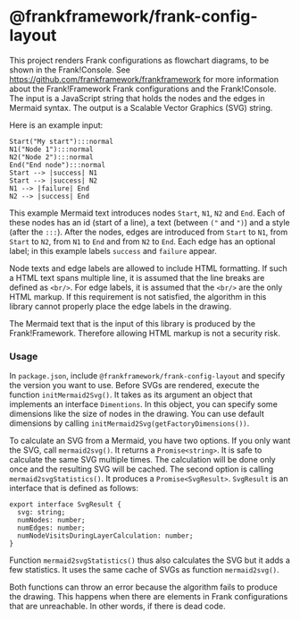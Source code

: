 # @frankframework/frank-config-layout

This project renders Frank configurations as flowchart diagrams, to be shown in the Frank!Console. See https://github.com/frankframework/frankframework for more information about the Frank!Framework Frank configurations and the Frank!Console. The input is a JavaScript string that holds the nodes and the edges in Mermaid syntax. The output is a Scalable Vector Graphics (SVG) string.

Here is an example input:

    Start("My start"):::normal
    N1("Node 1"):::normal
    N2("Node 2"):::normal
    End("End node"):::normal
    Start --> |success| N1
    Start --> |success| N2
    N1 --> |failure| End
    N2 --> |success| End

This example Mermaid text introduces nodes `Start`, `N1`, `N2` and `End`. Each of these nodes has an id (start of a line), a text (between `("` and `")`) and a style (after the `:::`). After the nodes, edges are introduced from `Start` to `N1`, from `Start` to `N2`, from `N1` to `End` and from `N2` to `End`. Each edge has an optional label; in this example labels `success` and `failure` appear.

Node texts and edge labels are allowed to include HTML formatting. If such a HTML text spans multiple line, it is assumed that the line breaks are defined as `<br/>`. For edge labels, it is assumed that the `<br/>` are the only HTML markup. If this requirement is not satisfied, the algorithm in this library cannot properly place the edge labels in the drawing.

The Mermaid text that is the input of this library is produced by the Frank!Framework. Therefore allowing HTML markup is not a security risk.

### Usage

In `package.json`, include `@frankframework/frank-config-layout` and specify the version you want to use. Before SVGs are rendered, execute the function `initMermaid2Svg()`. It takes as its argument an object that implements an interface `Dimentions`. In this object, you can specify some dimensions like the size of nodes in the drawing. You can use default dimensions by calling `initMermaid2Svg(getFactoryDimensions())`.

To calculate an SVG from a Mermaid, you have two options. If you only want the SVG, call `mermaid2svg()`. It returns a `Promise<string>`. It is safe to calculate the same SVG multiple times. The calculation will be done only once and the resulting SVG will be cached. The second option is calling `mermaid2svgStatistics()`. It produces a `Promise<SvgResult>`. `SvgResult` is an interface that is defined as follows:

    export interface SvgResult {
      svg: string;
      numNodes: number;
      numEdges: number;
      numNodeVisitsDuringLayerCalculation: number;
    }

Function `mermaid2svgStatistics()` thus also calculates the SVG but it adds a few statistics. It uses the same cache of SVGs as function `mermaid2svg()`.

Both functions can throw an error because the algorithm fails to produce the drawing. This happens when there are elements in Frank configurations that are unreachable. In other words, if there is dead code.
